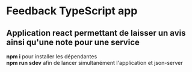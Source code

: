 # Feedback TypeScript app

## Application react permettant de laisser un avis ainsi qu'une note pour une service

**npm i** pour installer les dépendantes  
**npm run sdev** afin de lancer simultanément l'application et json-server
